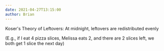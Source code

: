 ```yaml
---
date: 2021-04-27T13:15:00
author: Brian
---
```

Koser's Theory of Leftovers: At midnight, leftovers are redistributed evenly

(E.g., if I eat 4 pizza slices, Melissa eats 2, and there are 2 slices left, we both get 1 slice the next day)